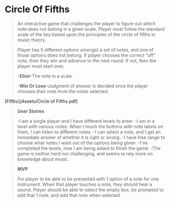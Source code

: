 # Circle Of Fifths

> An interactive game that challenges the player to figure out which note does not belong in a given scale. Player must follow the standard scale of the key based upon the principles of the circle of fifths in music theory.

> Player has 5 different options amongst a set of notes, and one of those options does not belong. If player chooses the correct "off" note, then they win and advance to the next round. If not, then the player must start over.

> -**Elixir**-The note in a scale.

> -**Win Or Lose**-Judgment of answer is decided once the player chooses their note from the notes selected.

[Fifths](Assets/Circle of Fifths.pdf)

>**User Stories**

>-I am a single player and I have different levels to enter.
>-I am in a level with various notes. When I touch the buttons with note labels on them, I can listen to different notes.
>-I can select a note, and I get an immediate answer of whether it is right or wrong.
>-I have free range to choose what notes I want out of the options being given.
>-I've completed the levels, now I am being asked to finish the game.
>-The game is neither hard nor challenging, and seems to rely more on knowledge about music.


>**MVP**

>For player to be able to be presented with 1 option of a note for one instrument. When that player touches a note, they should hear a sound. Player should be able to select the empty box, be prompted to add that 1 note, and add that note when selected.
